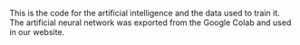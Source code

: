 This is the code for the artificial intelligence and the data used to train it. The artificial neural network was exported from the Google Colab and used in our website.